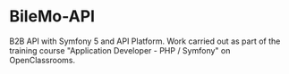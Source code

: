 # BileMo-API
B2B API with Symfony 5 and API Platform. Work carried out as part of the training course "Application Developer - PHP / Symfony" on OpenClassrooms.
